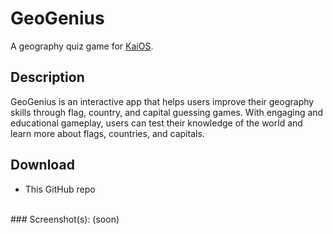 # GeoGenius
A geography quiz game for [KaiOS](https://www.kaiostech.com).
<br>

## Description
GeoGenius is an interactive app that helps users improve their geography skills through flag, country, and capital guessing games.
With engaging and educational gameplay, users can test their knowledge of the world and learn more about flags, countries, and capitals.

## Download
* This GitHub repo
<br>
### Screenshot(s):
(soon)
